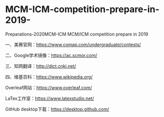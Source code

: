 # MCM-ICM-competition-prepare-in-2019-
Preparations-2020MCM-ICM
MCM/ICM competition prepare in 2019

一、美赛官网：https://www.comap.com/undergraduate/contests/

二、Google学术镜像：https://ac.scmor.com/

三、知网翻译：http://dict.cnki.net/

四、维基百科：https://www.wikipedia.org/

Overleaf网站：https://www.overleaf.com/

LaTex工作室：https://www.latexstudio.net/

GitHub desktop下载：https://desktop.github.com/
